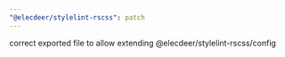 ```yaml
---
"@elecdeer/stylelint-rscss": patch
---
```


correct exported file to allow extending @elecdeer/stylelint-rscss/config
